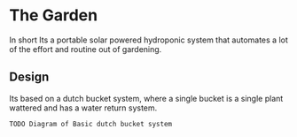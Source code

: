 # The Garden

In short Its a portable solar powered hydroponic system that automates a lot of the effort and routine out of gardening. 

## Design

Its based on a dutch bucket system, where a single bucket is a single plant wattered and has a water return system.

`TODO Diagram of Basic dutch bucket system`

